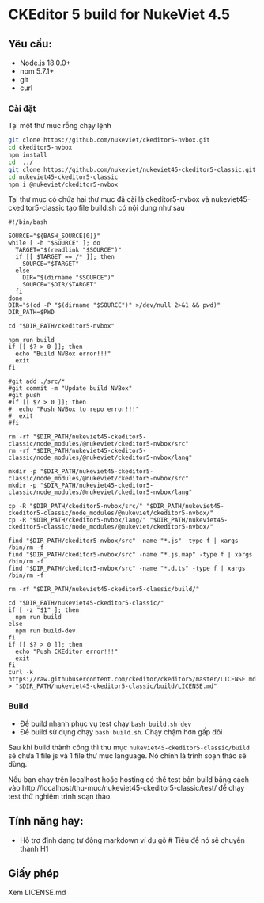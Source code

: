 # CKEditor 5 build for NukeViet 4.5

## Yêu cầu:

- Node.js 18.0.0+
- npm 5.7.1+
- git
- curl

### Cài đặt

Tại một thư mục rỗng chạy lệnh

```bash
git clone https://github.com/nukeviet/ckeditor5-nvbox.git
cd ckeditor5-nvbox
npm install
cd  ../
git clone https://github.com/nukeviet/nukeviet45-ckeditor5-classic.git
cd nukeviet45-ckeditor5-classic
npm i @nukeviet/ckeditor5-nvbox
```

Tại thư mục có chứa hai thư mục đã cài là ckeditor5-nvbox và nukeviet45-ckeditor5-classic tạo file build.sh có nội dung như sau  

```
#!/bin/bash

SOURCE="${BASH_SOURCE[0]}"
while [ -h "$SOURCE" ]; do
  TARGET="$(readlink "$SOURCE")"
  if [[ $TARGET == /* ]]; then
    SOURCE="$TARGET"
  else
    DIR="$(dirname "$SOURCE")"
    SOURCE="$DIR/$TARGET"
  fi
done
DIR="$(cd -P "$(dirname "$SOURCE")" >/dev/null 2>&1 && pwd)"
DIR_PATH=$PWD

cd "$DIR_PATH/ckeditor5-nvbox"

npm run build
if [[ $? > 0 ]]; then
  echo "Build NVBox error!!!"
  exit
fi

#git add ./src/*
#git commit -m "Update build NVBox"
#git push
#if [[ $? > 0 ]]; then
#  echo "Push NVBox to repo error!!!"
#  exit
#fi

rm -rf "$DIR_PATH/nukeviet45-ckeditor5-classic/node_modules/@nukeviet/ckeditor5-nvbox/src"
rm -rf "$DIR_PATH/nukeviet45-ckeditor5-classic/node_modules/@nukeviet/ckeditor5-nvbox/lang"

mkdir -p "$DIR_PATH/nukeviet45-ckeditor5-classic/node_modules/@nukeviet/ckeditor5-nvbox/src"
mkdir -p "$DIR_PATH/nukeviet45-ckeditor5-classic/node_modules/@nukeviet/ckeditor5-nvbox/lang"

cp -R "$DIR_PATH/ckeditor5-nvbox/src/" "$DIR_PATH/nukeviet45-ckeditor5-classic/node_modules/@nukeviet/ckeditor5-nvbox/"
cp -R "$DIR_PATH/ckeditor5-nvbox/lang/" "$DIR_PATH/nukeviet45-ckeditor5-classic/node_modules/@nukeviet/ckeditor5-nvbox/"

find "$DIR_PATH/ckeditor5-nvbox/src" -name "*.js" -type f | xargs /bin/rm -f
find "$DIR_PATH/ckeditor5-nvbox/src" -name "*.js.map" -type f | xargs /bin/rm -f
find "$DIR_PATH/ckeditor5-nvbox/src" -name "*.d.ts" -type f | xargs /bin/rm -f

rm -rf "$DIR_PATH/nukeviet45-ckeditor5-classic/build/"

cd "$DIR_PATH/nukeviet45-ckeditor5-classic/"
if [ -z "$1" ]; then
  npm run build
else
  npm run build-dev
fi
if [[ $? > 0 ]]; then
  echo "Push CKEditor error!!!"
  exit
fi
curl -k https://raw.githubusercontent.com/ckeditor/ckeditor5/master/LICENSE.md > "$DIR_PATH/nukeviet45-ckeditor5-classic/build/LICENSE.md"

```

### Build

- Để build nhanh phục vụ test chạy `bash build.sh dev`
- Để build sử dụng chạy `bash build.sh`. Chạy chậm hơn gấp đôi

Sau khi build thành công thì thư mục `nukeviet45-ckeditor5-classic/build` sẽ chứa 1 file js và 1 file thư mục language. Nó chính là trình soạn thảo sẽ dùng.

Nếu bạn chạy trên localhost hoặc hosting có thể test bản build bằng cách vào http://localhost/thu-muc/nukeviet45-ckeditor5-classic/test/ để chạy test thử nghiệm trình soạn thảo.

## Tính năng hay:

- Hỗ trợ định dạng tự động markdown ví dụ gõ # Tiêu đề nó sẽ chuyển thành H1

## Giấy phép

Xem LICENSE.md
